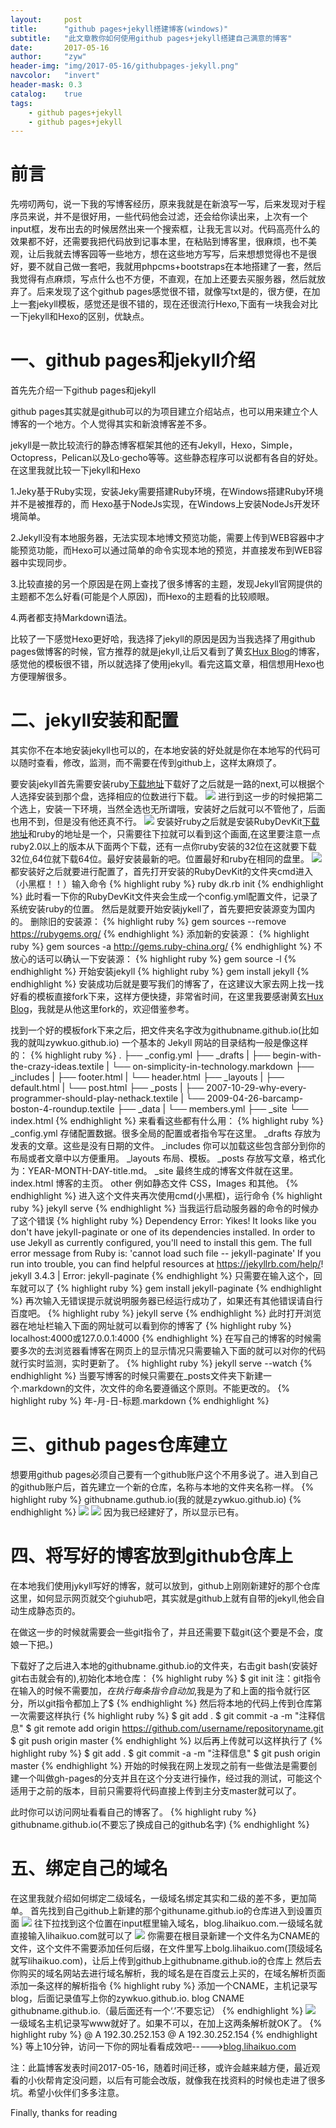 ```yaml
---
layout:     post
title:      "github pages+jekyll搭建博客(windows)"
subtitle:   "此文章教你如何使用github pages+jekyll搭建自己满意的博客"
date:       2017-05-16
author:     "zyw"
header-img: "img/2017-05-16/githubpages-jekyll.png"
navcolor:   "invert"
header-mask: 0.3
catalog:    true
tags:
    - github pages+jekyll
    - github pages+jekyll
---
```


# 前言

先唠叨两句，说一下我的写博客经历，原来我就是在新浪写一写，后来发现对于程序员来说，并不是很好用，一些代码他会过滤，还会给你读出来，上次有一个input框，发布出去的时候居然出来一个搜索框，让我无言以对。代码高亮什么的效果都不好，还需要我把代码放到记事本里，在粘贴到博客里，很麻烦，也不美观，让后我就去博客园等一些地方，想在这些地方写写，后来想想觉得也不是很好，要不就自己做一套吧，我就用phpcms+bootstraps在本地搭建了一套，然后我觉得有点麻烦，写点什么也不方便，不直观，在加上还要去买服务器，然后就放弃了。后来发现了这个github pages感觉很不错，就像写txt是的，很方便，在加上一套jekyll模板，感觉还是很不错的，现在还很流行Hexo,下面有一块我会对比一下jekyll和Hexo的区别，优缺点。


# 一、github pages和jekyll介绍

首先先介绍一下github pages和jekyll

github pages其实就是github可以的为项目建立介绍站点，也可以用来建立个人博客的一个地方。个人觉得其实和新浪博客差不多。

jekyll是一款比较流行的静态博客框架其他的还有Jekyll，Hexo，Simple，Octopress，Pelican以及Lo·gecho等等。这些静态程序可以说都有各自的好处。在这里我就比较一下jekyll和Hexo

1.Jeky基于Ruby实现，安装Jeky需要搭建Ruby环境，在Windows搭建Ruby环境并不是被推荐的，而 Hexo基于NodeJs实现，在Windows上安装NodeJs开发环境简单。

2.Jekyll没有本地服务器，无法实现本地博文预览功能，需要上传到WEB容器中才能预览功能，而Hexo可以通过简单的命令实现本地的预览，并直接发布到WEB容器中实现同步。

3.比较直接的另一个原因是在网上查找了很多博客的主题，发现Jekyll官网提供的主题都不怎么好看(可能是个人原因)，而Hexo的主题看的比较顺眼。

4.两者都支持Markdown语法。

比较了一下感觉Hexo更好哈，我选择了jekyll的原因是因为当我选择了用github pages做博客的时候，官方推荐的就是jekyll,让后又看到了黄玄[Hux Blog](https://huangxuan.me)的博客，感觉他的模板很不错，所以就选择了使用jekyll。看完这篇文章，相信想用Hexo也方便理解很多。

# 二、jekyll安装和配置
其实你不在本地安装jekyll也可以的，在本地安装的好处就是你在本地写的代码可以随时查看，修改，监测，而不需要在传到github上，这样太麻烦了。

要安装jekyll首先需要安装ruby[下载地址](http://rubyinstaller.org/downloads/)下载好了之后就是一路的next,可以根据个人选择安装到那个盘，选择相应的位数进行下载。
![](/img/2017-05-16/ruby.png)
进行到这一步的时候把第二个选上，安装一下环境，当然全选也无所谓哦，安装好之后就可以不管他了，后面也用不到，但是没有他还真不行。
![](/img/2017-05-16/rubyinstall.png)
安装好ruby之后就是安装RubyDevKit[下载地址](http://rubyinstaller.org/downloads/)和ruby的地址是一个，只需要往下拉就可以看到这个画面,在这里要注意一点ruby2.0以上的版本从下面两个下载，还有一点你ruby安装的32位在这就要下载32位,64位就下载64位。最好安装最新的吧。位置最好和ruby在相同的盘里。
![](/img/2017-05-16/devkit.png)
都安装好之后就要进行配置了，首先打开安装的RubyDevKit的文件夹cmd进入（小黑框！！）输入命令
{% highlight ruby %}
   ruby dk.rb init
{% endhighlight %}
此时看一下你的RubyDevKit文件夹会生成一个config.yml配置文件，记录了系统安装ruby的位置。
然后是就要开始安装jykell了，首先要把安装源变为国内的。
删除旧的安装源：
{% highlight ruby %}
   gem sources --remove https://rubygems.org/
{% endhighlight %}
添加新的安装源：
{% highlight ruby %}
   gem sources -a http://gems.ruby-china.org/
{% endhighlight %}
不放心的话可以确认一下安装源：
{% highlight ruby %}
   gem source -l
{% endhighlight %}
开始安装jekyll
{% highlight ruby %}
   gem install jekyll
{% endhighlight %}
安装成功后就是要写我们的博客了，在这建议大家去网上找一找好看的模板直接fork下来，这样方便快捷，非常省时间，在这里我要感谢黄玄[Hux Blog](https://huangxuan.me)，我就是从他这里fork的，欢迎借鉴参考。

找到一个好的模板fork下来之后，把文件夹名字改为githubname.github.io(比如我的就叫zywkuo.github.io)
一个基本的 Jekyll 网站的目录结构一般是像这样的：
{% highlight ruby %}
   .
   ├── _config.yml
   ├── _drafts
   |   ├── begin-with-the-crazy-ideas.textile
   |   └── on-simplicity-in-technology.markdown
   ├── _includes
   |   ├── footer.html
   |   └── header.html
   ├── _layouts
   |   ├── default.html
   |   └── post.html
   ├── _posts
   |   ├── 2007-10-29-why-every-programmer-should-play-nethack.textile
   |   └── 2009-04-26-barcamp-boston-4-roundup.textile
   ├── _data
   |   └── members.yml
   ├── _site
   └── index.html
{% endhighlight %}
来看看这些都有什么用：
{% highlight ruby %}
_config.yml	    存储配置数据。很多全局的配置或者指令写在这里。
_drafts         存放为发表的文章。这些是没有日期的文件。
_includes       你可以加载这些包含部分到你的布局或者文章中以方便重用。
_layouts 	    布局、模板。
_posts 	        存放写文章，格式化为：YEAR-MONTH-DAY-title.md。
_site 	        最终生成的博客文件就在这里。
index.html	    博客的主页。
other 	        例如静态文件 CSS，Images 和其他。
{% endhighlight %}
进入这个文件夹再次使用cmd(小黑框)，运行命令
{% highlight ruby %}
jekyll serve
{% endhighlight %}
当我运行启动服务器的命令的时候办了这个错误
{% highlight ruby %}
  Dependency Error: Yikes! It looks like you don't have jekyll-paginate or one of its dependencies installed. In order to use Jekyll as currently configured, you'll need to install this gem. The full error message from Ruby is: 'cannot load such file -- jekyll-paginate' If you run into trouble, you can find helpful resources at https://jekyllrb.com/help/!
jekyll 3.4.3 | Error:  jekyll-paginate
{% endhighlight %}
只需要在输入这个，回车就可以了
{% highlight ruby %}
gem install jekyll-paginate
{% endhighlight %}
再次输入无错误提示就说明服务器已经运行成功了，如果还有其他错误请自行百度吧。
{% highlight ruby %}
jekyll serve
{% endhighlight %}
此时打开浏览器在地址栏输入下面的网址就可以看到你的博客了
{% highlight ruby %}
localhost:4000或127.0.0.1:4000
{% endhighlight %}
在写自己的博客的时候需要多次的去浏览器看博客在网页上的显示情况只需要输入下面的就可以对你的代码就行实时监测，实时更新了。
{% highlight ruby %}
jekyll serve --watch
{% endhighlight %}
当要写博客的时候只需要在_posts文件夹下新建一个.markdown的文件，次文件的命名要遵循这个原则。不能更改的。
{% highlight ruby %}
年-月-日-标题.markdown
{% endhighlight %}
# 三、github pages仓库建立
想要用github pages必须自己要有一个github账户这个不用多说了。进入到自己的github账户后，首先建立一个新的仓库，名称与本地的文件夹名称一样。
{% highlight ruby %}
githubname.guthub.io(我的就是zywkuo.github.io)
{% endhighlight %}
![](/img/2017-05-16/github1.png)
![](/img/2017-05-16/github2.png)
因为我已经建好了，所以显示已有。
# 四、将写好的博客放到github仓库上
在本地我们使用jykyll写好的博客，就可以放到，github上刚刚新建好的那个仓库这里，如何显示网页就交个giuhub吧，其实就是github上就有自带的jekyll,他会自动生成静态页的。

在做这一步的时候就需要会一些git指令了，并且还需要下载git(这个要是不会，度娘一下把。)

下载好了之后进入本地的githubname.github.io的文件夹，右击git bash(安装好git右击就会有的),初始化本地仓库：
{% highlight ruby %}
$ git init
注：git指令在输入的时候不需要加$，在执行每条指令自动加$,我是为了和上面的指令就行区分，所以git指令都加上了$
{% endhighlight %}
然后将本地的代码上传到仓库第一次需要这样执行
{% highlight ruby %}
$ git add .
$ git commit -a -m "注释信息"
$ git remote add origin https://github.com/username/repositoryname.git
$ git push origin master
{% endhighlight %}
以后再上传就可以这样执行了
{% highlight ruby %}
$ git add .
$ git commit -a -m "注释信息"
$ git push origin master
{% endhighlight %}
开始的时候我在网上发现之前有一些做法是需要创建一个叫做gh-pages的分支并且在这个分支进行操作，经过我的测试，可能这个适用于之前的版本，目前只需要将代码直接上传到主分支master就可以了。

此时你可以访问网址看看自己的博客了。
{% highlight ruby %}
githubname.github.io(不要忘了换成自己的github名字)
{% endhighlight %}
# 五、绑定自己的域名
在这里我就介绍如何绑定二级域名，一级域名绑定其实和二级的差不多，更加简单。
首先找到自己github上新建的那个githuname.github.io的仓库进入到设置页面
![](/img/2017-05-16/github3.png)
往下拉找到这个位置在input框里输入域名，blog.lihaikuo.com.一级域名就直接输入lihaikuo.com就可以了
![](/img/2017-05-16/github4.png)
你需要在根目录新建一个文件名为CNAME的文件，这个文件不需要添加任何后缀，在文件里写上bolg.lihaikuo.com(顶级域名就写lihaikuo.com)，让后上传到github上githubname.github.io的仓库上
然后去你购买的域名网站去进行域名解析，我的域名是在百度云上买的，在域名解析页面添加一条这样的解析指令
{% highlight ruby %}
添加一个CNAME，主机记录写blog，后面记录值写上你的zywkuo.github.io.
blog      CNAME    githubname.github.io.（最后面还有一个‘.’不要忘记）
{% endhighlight %}
![](/img/2017-05-16/github5.png)
一级域名主机记录写www就好了。如果不可以，在加上这两条解析就OK了。
{% highlight ruby %}
@          A             192.30.252.153
@          A             192.30.252.154
{% endhighlight %}
等上10分钟，访问一下你的网址看看成效吧----->[blog.lihaikuo.com](http://blog.lihaikuo.com/)

注：此篇博客发表时间2017-05-16，随着时间迁移，或许会越来越方便，最近观看的小伙帮肯定没问题，以后有可能会改版，就像我在找资料的时候也走进了很多坑。希望小伙伴们多多注意。






Finally, thanks for reading

































